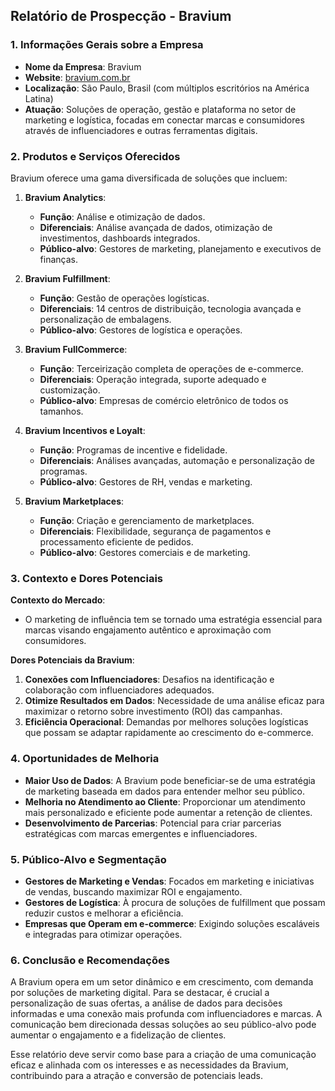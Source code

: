 ## Relatório de Prospecção - Bravium

### 1. Informações Gerais sobre a Empresa
- **Nome da Empresa**: Bravium
- **Website**: [bravium.com.br](https://www.bravium.com.br)
- **Localização**: São Paulo, Brasil (com múltiplos escritórios na América Latina)
- **Atuação**: Soluções de operação, gestão e plataforma no setor de marketing e logística, focadas em conectar marcas e consumidores através de influenciadores e outras ferramentas digitais.

### 2. Produtos e Serviços Oferecidos
Bravium oferece uma gama diversificada de soluções que incluem:

1. **Bravium Analytics**: 
   - **Função**: Análise e otimização de dados.
   - **Diferenciais**: Análise avançada de dados, otimização de investimentos, dashboards integrados.
   - **Público-alvo**: Gestores de marketing, planejamento e executivos de finanças.

2. **Bravium Fulfillment**:
   - **Função**: Gestão de operações logísticas.
   - **Diferenciais**: 14 centros de distribuição, tecnologia avançada e personalização de embalagens.
   - **Público-alvo**: Gestores de logística e operações.

3. **Bravium FullCommerce**:
   - **Função**: Terceirização completa de operações de e-commerce.
   - **Diferenciais**: Operação integrada, suporte adequado e customização.
   - **Público-alvo**: Empresas de comércio eletrônico de todos os tamanhos.

4. **Bravium Incentivos e Loyalt**:
   - **Função**: Programas de incentive e fidelidade.
   - **Diferenciais**: Análises avançadas, automação e personalização de programas.
   - **Público-alvo**: Gestores de RH, vendas e marketing.

5. **Bravium Marketplaces**:
   - **Função**: Criação e gerenciamento de marketplaces.
   - **Diferenciais**: Flexibilidade, segurança de pagamentos e processamento eficiente de pedidos.
   - **Público-alvo**: Gestores comerciais e de marketing.

### 3. Contexto e Dores Potenciais
**Contexto do Mercado**:
- O marketing de influência tem se tornado uma estratégia essencial para marcas visando engajamento autêntico e aproximação com consumidores.

**Dores Potenciais da Bravium**:
1. **Conexões com Influenciadores**: Desafios na identificação e colaboração com influenciadores adequados.
2. **Otimize Resultados em Dados**: Necessidade de uma análise eficaz para maximizar o retorno sobre investimento (ROI) das campanhas.
3. **Eficiência Operacional**: Demandas por melhores soluções logísticas que possam se adaptar rapidamente ao crescimento do e-commerce.

### 4. Oportunidades de Melhoria
- **Maior Uso de Dados**: A Bravium pode beneficiar-se de uma estratégia de marketing baseada em dados para entender melhor seu público.
- **Melhoria no Atendimento ao Cliente**: Proporcionar um atendimento mais personalizado e eficiente pode aumentar a retenção de clientes.
- **Desenvolvimento de Parcerias**: Potencial para criar parcerias estratégicas com marcas emergentes e influenciadores.

### 5. Público-Alvo e Segmentação
- **Gestores de Marketing e Vendas**: Focados em marketing e iniciativas de vendas, buscando maximizar ROI e engajamento.
- **Gestores de Logística**: À procura de soluções de fulfillment que possam reduzir custos e melhorar a eficiência.
- **Empresas que Operam em e-commerce**: Exigindo soluções escaláveis e integradas para otimizar operações.

### 6. Conclusão e Recomendações
A Bravium opera em um setor dinâmico e em crescimento, com demanda por soluções de marketing digital. Para se destacar, é crucial a personalização de suas ofertas, a análise de dados para decisões informadas e uma conexão mais profunda com influenciadores e marcas. A comunicação bem direcionada dessas soluções ao seu público-alvo pode aumentar o engajamento e a fidelização de clientes.

Esse relatório deve servir como base para a criação de uma comunicação eficaz e alinhada com os interesses e as necessidades da Bravium, contribuindo para a atração e conversão de potenciais leads.